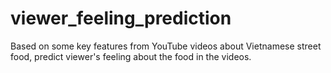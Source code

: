 # viewer_feeling_prediction
Based on some key features from YouTube videos about Vietnamese street food, predict viewer's feeling about the food in the videos.
